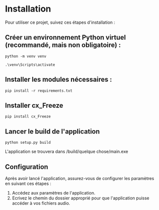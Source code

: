 # Installation

Pour utiliser ce projet, suivez ces étapes d'installation :

## Créer un environnement Python virtuel (recommandé, mais non obligatoire) :

```shell
python -m venv venv
```

```shell
.\venv\Scripts\activate
```

## Installer les modules nécessaires :

```shell
pip install -r requirements.txt
```

## Installer cx_Freeze
```shell
pip install cx_Freeze
```

## Lancer le build de l'application
```shell
python setup.py build
```

L'application se trouvera dans /build/quelque chose/main.exe

## Configuration

Après avoir lancé l'application, assurez-vous de configurer les paramètres en suivant ces étapes :

1. Accédez aux paramètres de l'application.
2. Ecrivez le chemin du dossier approprié pour que l'application puisse accéder à vos fichiers audio.
